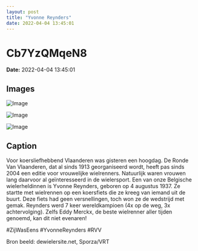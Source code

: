 ```yaml
---
layout: post
title: "Yvonne Reynders"
date: 2022-04-04 13:45:01
---
```


# Cb7YzQMqeN8

**Date:** 2022-04-04 13:45:01

## Images

![Image](/zij.was.eens/images/Cb7YzQMqeN8_0.jpg)

![Image](/zij.was.eens/images/Cb7YzQMqeN8_1.jpg)

![Image](/zij.was.eens/images/Cb7YzQMqeN8_2.jpg)

## Caption

Voor koersliefhebbend Vlaanderen was gisteren een hoogdag. De Ronde Van Vlaanderen, dat al sinds 1913 georganiseerd wordt, heeft pas sinds 2004 een editie voor vrouwelijke wielrenners. Natuurlijk waren vrouwen lang daarvoor al geïnteresseerd in de wielersport. Een van onze Belgische wielerheldinnen is Yvonne Reynders, geboren op 4 augustus 1937. Ze startte met wielrennen op een koersfiets die ze kreeg van iemand uit de buurt. Deze fiets had geen versnellingen, toch won ze de wedstrijd met gemak. Reynders werd 7 keer wereldkampioen (4x op de weg, 3x achtervolging). Zelfs Eddy Merckx, de beste wielrenner aller tijden genoemd, kan dit niet evenaren! 

#ZijWasEens #YvonneReynders #RVV 

Bron beeld: dewielersite.net, Sporza/VRT

